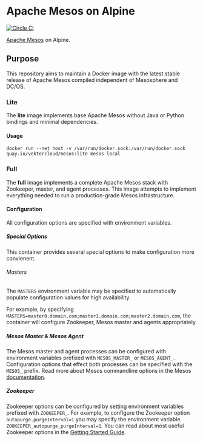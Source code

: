 # Apache Mesos on Alpine

[![Circle CI](https://circleci.com/gh/vektorcloud/mesos.svg?style=svg)](https://circleci.com/gh/vektorcloud/mesos)

[Apache Mesos](mesos.apache.com) on Alpine.

## Purpose

This repository aims to maintain a Docker image with the latest stable release of Apache Mesos compiled independent of Mesosphere and DC/OS.


### Lite 

The **lite** image implements base Apache Mesos without Java or Python bindings and minimal dependencies.

#### Usage

    docker run --net host -v /var/run/docker.sock:/var/run/docker.sock quay.io/vektorcloud/mesos:lite mesos-local

### Full

The **full** image implements a complete Apache Mesos stack with Zookeeper, master, and agent processes.
This image attempts to implement everything needed to run a production-grade Mesos infrastructure.

#### Configuration

All configuration options are specified with environment variables.

##### Special Options

This container provides several special options to make configuration more convienent.

###### Masters

The `MASTERS` environment variable may be specified to automatically populate configuration values for high availability.

For example, by specifying `MASTERS=master0.domain.com;master1.domain.com;master2.domain.com`, the container 
will configure Zookeeper, Mesos master and agents appropriately.

##### Mesos Master & Mesos Agent
The Mesos master and agent processes can be configured with environment variables prefixed with `MESOS_MASTER_` or `MESOS_AGENT_`.
Configuration options that effect both processes can be specified with the `MESOS_` prefix. Read more about Mesos commandline options
in the Mesos [documentation](http://mesos.apache.org/documentation/latest/configuration/).

##### Zookeeper
Zookeeper options can be configured by setting environment variables prefixed with `ZOOKEEPER_`. For example, to
configure the Zookeeper option `autopurge.purgeInterval=1` you may specify the environment variable
`ZOOKEEPER_autopurge_purgeInterval=1`. You can read about most useful Zookeeper options in the [Getting Started Guide](https://zookeeper.apache.org/doc/trunk/zookeeperStarted.html).
